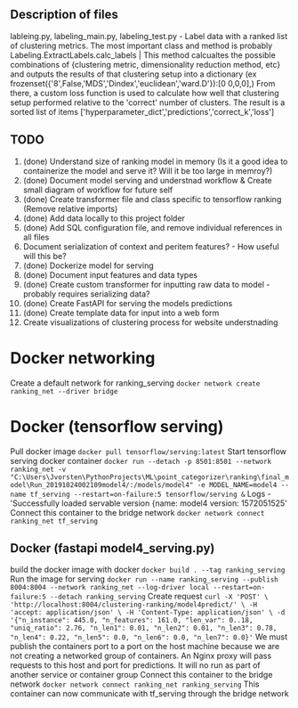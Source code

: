 ## Description of files
lableing.py, labeling_main.py, labeling_test.py - Label data with a ranked list of clustering metrics.
The most important class and method is probably Labeling.ExtractLabels.calc_labels | This method calcualtes the possible combinations of {clustering metric, dimensionality reduction method, etc} and outputs the results of that clustering setup into a dictionary (ex frozenset({'8',False,'MDS','Dindex','euclidean','ward.D'}):[0 0,0,0],)
From there, a custom loss function is used to calculate how well that clustering setup performed relative to the 'correct' number of clusters. The result is a sorted list of items ['hyperparameter_dict','predictions','correct_k','loss']

## TODO
1. (done) Understand size of ranking model in memory (Is it a good idea to containerize the model and serve it? Will it be too large in  memroy?)
2. (done) Document model serving and understnad workflow & Create small diagram of workflow for future self
3. (done) Create transformer file and class specific to tensorflow ranking (Remove relative imports)
4. (done) Add data locally to this project folder
4. (done) Add SQL configuration file, and remove individual references in all files
4. Document serialization of context and peritem features? - How useful will this be?
5. (done) Dockerize model for serving
6. (done) Document input features and data types
7. (done) Create custom transformer for inputting raw data to model - probably requires serializing data?
8. (done) Create FastAPI for serving the models predictions
9. (done) Create template data for input into a web form
10. Create visualizations of clustering process for website understnading

# Docker networking
Create a default network for ranking_serving `docker network create ranking_net --driver bridge`

# Docker (tensorflow serving)
Pull docker image `docker pull tensorflow/serving:latest`
Start tensorflow serving docker container `docker run --detach -p 8501:8501 --network ranking_net -v "C:\Users\Jvorsten\PythonProjects\ML\point_categorizer\ranking\final_model\Run_20191024002109model4/:/models/model4" -e MODEL_NAME=model4 --name tf_serving --restart=on-failure:5 tensorflow/serving &`
Logs - 'Successfully loaded servable version {name: model4 version: 1572051525'
Connect this container to the bridge network `docker network connect ranking_net tf_serving`

## Docker (fastapi model4_serving.py)
build the docker image with docker `docker build . --tag ranking_serving`
Run the image for serving `docker run --name ranking_serving --publish 8004:8004 --network ranking_net --log-driver local --restart=on-failure:5 --detach ranking_serving`
Create request `curl -X 'POST' \
  'http://localhost:8004/clustering-ranking/model4predict/' \
  -H 'accept: application/json' \
  -H 'Content-Type: application/json' \
  -d '{"n_instance": 445.0, "n_features": 161.0, "len_var": 0..18, "uniq_ratio": 2.76, "n_len1": 0.01, "n_len2": 0.01, "n_len3": 0.78, "n_len4": 0.22, "n_len5": 0.0, "n_len6": 0.0, "n_len7": 0.0}'`
We must publish the containers port to a port on the host machine because we are not creating a networked group of containers. An Nginx proxy will pass requests to this host and port for predictions. It will no run as part of another service or container group
Connect this container to the bridge network `docker network connect ranking_net ranking_serving`
This container can now communicate with tf_serving through the bridge network